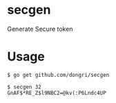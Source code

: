 # secgen
Generate Secure token

# Usage

```
$ go get github.com/dongri/secgen

$ secgen 32
GnAF$*RE_Z$l9NBC2=@kv(:P6Lndc4UP
```

